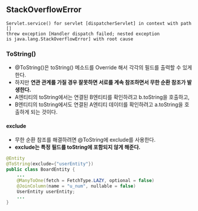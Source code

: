 ## StackOverflowError

```
Servlet.service() for servlet [dispatcherServlet] in context with path [] 
threw exception [Handler dispatch failed; nested exception
is java.lang.StackOverflowError] with root cause
```

### ToString()

- @ToString()은 toString() 메소드를 Override 해서 각각의 필드를 출력할 수 있게 한다.
- 하지만 **연관 관계를 가질 경우 잘못하면 서로를 계속 참조하면서 무한 순환 참조가 발생한다.**
- A엔티티의 toString에서는 연결된 B엔티티를 확인하려고 b.toString을 호출하고,
- B엔티티의 toString에서도 연결된 A엔티티 데이터를 확인하려고 a.toString을 호출하게 되는 것이다.

#### exclude

- 무한 순환 참조를 해결하려면 @ToString에 exclude를 사용한다.
- **exclude는 특정 필드를 toString에 포함되지 않게 해준다.**

```java
@Entity
@ToString(exclude={"userEntity"})
public class BoardEntity {
    ...
    @ManyToOne(fetch = FetchType.LAZY, optional = false)
    @JoinColumn(name = "u_num", nullable = false)
    UserEntity userEntity;
    ...
}
```